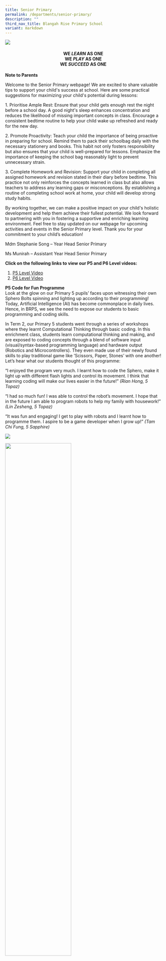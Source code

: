 ```yaml
---
title: Senior Primary
permalink: /departments/senior-primary/
description: ""
third_nav_title: Blangah Rise Primary School
variant: markdown
---
```

<img src="/images/SP-Level-photo2020.jpg">

<h4 style="text-align: center;"><strong>WE&nbsp;<em>LEARN</em>&nbsp;AS ONE<br></strong><strong>WE&nbsp;<em>PLAY</em>&nbsp;AS ONE<br></strong><strong>WE&nbsp;<em>SUCCEED</em>&nbsp;AS ONE</strong></h4>
<p><strong>Note to Parents<br></strong>
</p><p>Welcome to the Senior Primary webpage! We are excited to share valuable tips to support your child's success at school. Here are some practical suggestions for maximizing your child's potential during lessons:</p>
<p>1. Prioritise Ample Rest:
Ensure that your child gets enough rest the night before a school day. A good night's sleep enhances concentration and reduces the likelihood of missing important concepts in class. Encourage a consistent bedtime routine to help your child wake up refreshed and ready for the new day.</p>
<p>2.	Promote Proactivity:
Teach your child the importance of being proactive in preparing for school. Remind them to pack their schoolbag daily with the necessary stationery and books. This habit not only fosters responsibility but also ensures that your child is well-prepared for lessons. Emphasize the importance of keeping the school bag reasonably light to prevent unnecessary strain.</p>
<p>3.	Complete Homework and Revision: 
Support your child in completing all assigned homework and revision stated in their diary before bedtime. This practice not only reinforces the concepts learned in class but also allows teachers to address any learning gaps or misconceptions. By establishing a routine of completing school work at home, your child will develop strong study habits.</p>
<p>By working together, we can make a positive impact on your child's holistic development and help them achieve their fullest potential. We look forward to partnering with you in fostering a supportive and enriching learning environment. Feel free to stay updated on our webpage for upcoming activities and events in the Senior Primary level. Thank you for your commitment to your child’s education!</p>

Mdm Stephanie Song – Year Head Senior Primary

Ms Munirah – Assistant Year Head Senior Primary 


<p><strong>Click on the following links to view our P5 and P6 Level videos:</strong></p>
<ol>
<li><a href="https://youtu.be/kMVUIlRurwk?si=Zm6B27Hk4S9oPbT0">P5 Level Video</a></li>
<li><a href="https://youtu.be/XYeY2lS7BAs?si=7VcFMA93zDOVQQVD">P6 Level Video</a></li>
</ol>
<p><strong>P5 Code for Fun Programme<br></strong>Look at the glow on our Primary 5 pupils’ faces upon witnessing their own Sphero Bolts spinning and lighting up according to their programming! Today, Artificial Intelligence (AI) has become commonplace in daily lives. Hence, in BRPS, we see the need to expose our students to basic programming and coding skills.</p>
<p>In Term 2, our Primary 5 students went through a series of workshops where they learnt Computational Thinking through basic coding. In this enrichment class, students learn computational thinking and making, and are exposed to coding concepts through a blend of software input (visual/syntax-based programming language) and hardware output (Robotics and Microcontrollers). They even made use of their newly found skills to play traditional game like ‘Scissors, Paper, Stones’ with one another! Let’s hear what our students thought of this programme:</p>
<p>“I enjoyed the program very much. I learnt how to code the Sphero, make it light up with different flash lights and control its movement. I think that learning coding will make our lives easier in the future!”&nbsp;<em>(Rian Hong, 5 Topaz)</em></p>
<p>“I had so much fun! I was able to control the robot’s movement. I hope that in the future I am able to program robots to help my family with housework!” <em>(Lin Zesheng, 5 Topaz)</em></p>
<p>“It was fun and engaging! I get to play with robots and I learnt how to programme them. I aspire to be a game developer when I grow up!”&nbsp;<em>(Tam Chi Fung, 5 Sapphire)</em></p>
<img src="/images/senior1.png">
<p><img style="width: 65%;" src="/images/2024%20Photos/SP%20Webpage/Photo_7.jpg">
</p><p><strong>TSR Time in Senior Primary<br></strong>Teachers and students start a typical school day right by engaging in fun filled activities as well as meaningful conversations. During TSR time, teachers not only take the opportunity to bond with their students, they also create opportunities for students to build camaraderie amongst themselves. Teachers highlight positive behaviour displayed by pupils and affirmed their actions through a mixture of fun activities and conversations during this time.
‘TSR time is a great way to build meaningful relationships with my students. I am able to strengthen my bond with my class before the lesson and am able to interact freely with them. Most of all, it starts the day on a chirpy and engaging tone that keeps them motivated for the day’, quoted Ms Munirah!
</p>

<p>
<img style="width: 65%;" src="/images/2024%20Photos/SP%20Webpage/Photo_1.jpg">
</p>

<p>
<img style="width: 65%;" src="/images/2024%20Photos/SP%20Webpage/Photo_2.jpg">
</p>

<p>
<img style="width: 65%;" src="/images/2024%20Photos/SP%20Webpage/Photo_3.jpg">
</p>

<p>
<img style="width: 65%;" src="/images/2024%20Photos/SP%20Webpage/Photp_4.jpg">
</p>

<p>
<img style="width: 65%;" src="/images/2024%20Photos/SP%20Webpage/Photo_5.jpg">
</p>

<p>
<img style="width: 65%;" src="/images/2024%20Photos/SP%20Webpage/Photo_6.jpg">
</p>

<p><strong>P6 Bonding Camp<br></strong></p>
<p>Our annual Primary 6 Bonding Camp commenced on 26 March 2024 under the inspiring theme, “We Can’t, We Can, We Will”. The camp aimed to enhance students' spirits through a blend of enjoyable and challenging activities, fostering enduring memories and a profound sense of belonging, confidence, and camaraderie among peers.</p>
<p>Throughout the first day of camp, students embodied the habit of think win-win as they embraced healthy competition while maintaining a supportive and collaborative atmosphere. They were engaged in various team-building endeavors, honing effective communication and trust-building skills to conquer shared challenges across different stations. Students pushed their boundaries while relying on strong bonds to overcome obstacles and innovate problem-solving strategies to achieve a common shared goal.</p>
<p>The camp also served as a platform for breaking down barriers, uniting students from different classes to promote inclusivity and mutual respect as they had to seek first to understand, then to be understood. Cheryl and Li Ting from 6 Sapphire shared, “The camp was awesome! We played in many fun activities with our friends from both the classes. We had to work together to finish the activities as a team. It was tough at first as we were not familiar with some of them, but we all helped one another out and at the end, we became friends”.</p>
<p>On the second day, students engaged in a collaborative initiative with JA Singapore, focusing on real-world skills and career readiness through an enriching learning journey. Activities were designed to cultivate empathy and awareness of global issues, fostering a deeper appreciation for education and inspiring altruistic action. Through assembling solar-powered lights for distribution in Cambodia, students demonstrated compassion and solidarity, further strengthening their sense of shared purpose and global citizenship. “We synergized with our peers to address global issues and I really enjoyed making a positive impact on the world around me through the thoughtful activity”, said Shahan from 6 Topaz.</p>
<p>Witnessing students' personal growth, enriched relationships, and application of learned habits highlighted the camp's success in nurturing life skills and forging enduring friendships that will support our students in their journey even after they leave the school.</p>

<p>
<img style="width: 65%;" src="/images/2024%20Photos/SP%20Webpage/P6_Bond_1.png">
</p>
<p>
<img style="width: 65%;" src="/images/2024%20Photos/SP%20Webpage/P6_Bond_2.png">
</p>
<img style="width: 65%;" src="/images/2024%20Photos/SP%20Webpage/P6_Bond_3.png">
<p></p><img style="width: 65%;" src="/images/2024%20Photos/SP%20Webpage/P6_Bond_4.png">
<p></p><p></p><img style="width: 65%;" src="/images/2024%20Photos/SP%20Webpage/P6_Bond_5.png">
<p></p><p>
<img style="width: 55%;" src="/images/2024%20Photos/SP%20Webpage/P6_Bond_6.png">
</p>

<p><strong>A glimpse into our Primary 5 and 6 classrooms<br></strong>A large amount of the student’s time is spent sitting in a classroom. It is important to make this learning space vibrant and inviting so that learning can take place in a comfortable and safe environment.</p>
<p>Our students and teachers take ownership of the classrooms that they used. They worked together to decorate and put up posters/notices in their classes. Let’s take a peek into the classrooms in the Senior Primary.&nbsp;</p>
<p>
<img style="width: 65%;" src="/images/20220131_090200-2048x1536.jpg">
</p>
<p>
<img style="width: 65%;" src="/images/20220131_094926-1-2048x1536.jpg">
</p>
<p>
<img style="width: 65%;" src="/images/20220131_095223-1937x2048.jpg">
</p>
<p>
<img style="width: 65%;" src="/images/PXL_20220128_003441169MP_-scaled.jpg">
</p>
<p>
<img style="width: 65%;" src="/images/PXL_20220128_003532615MP_-scaled.jpg">
</p>
<p>
<img style="width: 65%;" src="/images/PXL_20220128_040453154MP_-scaled.jpg">
</p>
<p>
<img style="width: 65%;" src="/images/PXL_20220128_040513008MP_-scaled.jpg">
</p>

<p><strong>Inter-House Games </strong></p>
<p>Experience the excitement of our Interhouse games on the final day of the term! Students came together in their respective houses for a thrilling round of floorball. It was heartening to witness the heartwarming sight of students showcasing sportsmanship and enthusiastically cheering each other on throughout the game.</p>
<p>
<img style="width: 65%;" src="/images/2024%20Photos/SP%20Webpage/IHG_1.jpg">
</p>
<p>
<img style="width: 65%;" src="/images/2024%20Photos/SP%20Webpage/IHG_2.jpg">
</p>
<p>
<img style="width: 65%;" src="/images/2024%20Photos/SP%20Webpage/IHG_3.jpg">
</p>
<p>
<img style="width: 65%;" src="/images/2024%20Photos/SP%20Webpage/IHG_4.jpg">
</p>


<p><strong>BRPS LOVES SINGAPORE: National Education Show<br></strong>A P5 student’s dream comes true! What could be more satisfying than to celebrate our country’s birthday together with thousands of people wishing our nation HAPPY BIRTHDAY! </p>

<p>
<img style="width: 65%;" src="/images/2024%20Photos/SP%20Webpage/NE_1.jpg">
</p>
<p>
<img style="width: 65%;" src="/images/2024%20Photos/SP%20Webpage/NE2.jpg">
</p>
<p>
<img style="width: 65%;" src="/images/2024%20Photos/SP%20Webpage/NE3.jpg">
</p>

<p><strong>P5 Young Photographers Programme<br></strong>This is a structured 4-day programme that allows students to learn about the different skills needed in photography to take excellent pictures. After going through the theory lessons, our students are given the opportunity to do an outdoor shoot at Marina Barrage!</p>
<img src="/images/senior5.png">